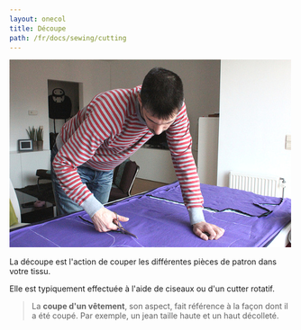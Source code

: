 ```yaml
---
layout: onecol
title: Découpe
path: /fr/docs/sewing/cutting
---
```


![Moi en train de couper quelques T-shirts](cutting.jpg)

La découpe est l'action de couper les différentes pièces de patron dans votre tissu.

Elle est typiquement effectuée à l'aide de ciseaux ou d'un cutter rotatif.

> La **coupe d'un vêtement**, son aspect, fait référence à la façon dont il a été coupé. Par exemple, un jean taille haute et un haut décolleté.
